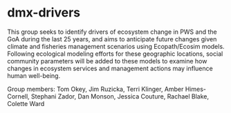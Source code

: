 # dmx-drivers
This group seeks to identify drivers of ecosystem change in PWS and the GoA during the last 25 years, and aims to anticipate future changes given climate and fisheries management scenarios using Ecopath/Ecosim models.  Following ecological modeling efforts for these geographic locations, social community parameters will be added to these models to examine how changes in ecosystem services and management actions may influence human well-being.  

Group members: Tom Okey, Jim Ruzicka, Terri Klinger, Amber Himes-Cornell, Stephani Zador, Dan Monson, Jessica Couture, Rachael Blake, Colette Ward
